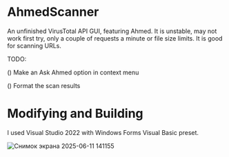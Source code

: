 # AhmedScanner
An unfinished VirusTotal API GUI, featuring Ahmed.
It is unstable, may not work first try, only a couple of requests a minute or file size limits. It is good for scanning URLs.

TODO: 

() Make an Ask Ahmed option in context menu

() Format the scan results
# Modifying and Building
I used Visual Studio 2022 with Windows Forms Visual Basic preset.

![Снимок экрана 2025-06-11 141155](https://github.com/user-attachments/assets/096f3ede-253e-4e81-b33b-00d6a2caa07a)
